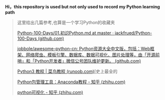 **Hi，this repository is used but not only used to record my Python learning path**

> 这里给出几篇参考,也算是一个学习Python的收藏夹
>
> [Python-100-Days/01.初识Python.md at master · jackfrued/Python-100-Days (github.com)](https://github.com/jackfrued/Python-100-Days/blob/master/Day01-15/01.初识Python.md)
>
> [jobbole/awesome-python-cn: Python资源大全中文版，包括：Web框架、网络爬虫、模板引擎、数据库、数据可视化、图片处理等，由「开源前哨」和「Python开发者」微信公号团队维护更新。 (github.com)](https://github.com/jobbole/awesome-python-cn)
>
> [Python3 教程 | 菜鸟教程 (runoob.com)](https://www.runoob.com/python3/python3-tutorial.html)[史上最全的
>
> [Python包管理工具：Anaconda教程 - 知乎 (zhihu.com)](https://zhuanlan.zhihu.com/p/96990748)
>
> [python可视化 - 知乎 (zhihu.com)](https://www.zhihu.com/column/c_1257815636945915904)

